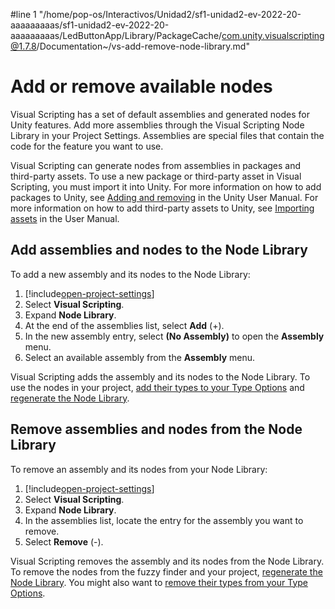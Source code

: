 #line 1 "/home/pop-os/Interactivos/Unidad2/sf1-unidad2-ev-2022-20-aaaaaaaaas/sf1-unidad2-ev-2022-20-aaaaaaaaas/LedButtonApp/Library/PackageCache/com.unity.visualscripting@1.7.8/Documentation~/vs-add-remove-node-library.md"
# Add or remove available nodes

Visual Scripting has a set of default assemblies and generated nodes for Unity features. Add more assemblies through the Visual Scripting Node Library in your Project Settings. Assemblies are special files that contain the code for the feature you want to use. 

Visual Scripting can generate nodes from assemblies in packages and third-party assets. To use a new package or third-party asset in Visual Scripting, you must import it into Unity. For more information on how to add packages to Unity, see [Adding and removing](https://docs.unity3d.com/2021.2/Documentation/Manual/upm-ui-actions.html) in the Unity User Manual. For more information on how to add third-party assets to Unity, see [Importing assets](https://docs.unity3d.com/2021.2/Documentation/Manual/ImportingAssets.html) in the User Manual.

## Add assemblies and nodes to the Node Library

 To add a new assembly and its nodes to the Node Library: 

 1. [!include[open-project-settings](./snippets/vs-open-project-settings.md)]
 1. Select **Visual Scripting**.
 1. Expand **Node Library**. 
 1. At the end of the assemblies list, select **Add** (+). 
 1. In the new assembly entry, select **(No Assembly)** to open the **Assembly** menu. 
 1. Select an available assembly from the **Assembly** menu. 

Visual Scripting adds the assembly and its nodes to the Node Library. To use the nodes in your project, [add their types to your Type Options](vs-add-remove-type-options.md#add-a-type-to-your-type-options) and [regenerate the Node Library](vs-configuration.md#Regen).

## Remove assemblies and nodes from the Node Library 

 To remove an assembly and its nodes from your Node Library: 

 1. [!include[open-project-settings](./snippets/vs-open-project-settings.md)]
 1. Select **Visual Scripting**.
 1. Expand **Node Library**. 
 1. In the assemblies list, locate the entry for the assembly you want to remove. 
 1. Select **Remove** (-). 

Visual Scripting removes the assembly and its nodes from the Node Library. To remove the nodes from the fuzzy finder and your project, [regenerate the Node Library](vs-configuration.md#Regen). You might also want to [remove their types from your Type Options](vs-add-remove-type-options.md#remove-a-type-from-your-type-options).
 